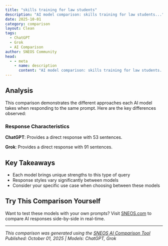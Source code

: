 ```yaml
---
title: "skills training for law students"
description: "AI model comparison: skills training for law students..."
date: 2025-10-01
category: comparison
layout: Clean
tags:
  - ChatGPT
  - Grok
  - AI Comparison
author: SNEOS Community
head:
  - - meta
    - name: description
      content: "AI model comparison: skills training for law students..."
---
```


<ChatComparison
  title="skills training for law students"
  prompt="skills training for law students"
  :responses='{"ChatGPT": "Certainly! Skills training for law students is essential to prepare them for successful legal careers. Here are some key areas of skills training commonly offered to law students, along with suggested activities and methods:\n\n### 1. **Legal Research and Writing**\n- **Objective:** Develop proficiency in finding and analyzing legal authorities and crafting clear, persuasive legal documents.\n- **Training Activities:**\n - Workshops on using legal databases (Westlaw, LexisNexis).\n - Exercises in writing memos, briefs, motions, and client letters.\n - Peer review and feedback sessions.\n - Citation and Bluebook format instruction.\n\n### 2. **Oral Advocacy and Trial Skills**\n- **Objective:** Enhance oral communication, argumentation, and courtroom presentation skills.\n- **Training Activities:**\n - Moot court competitions.\n - Mock trials and appellate arguments.\n - Public speaking workshops.\n - Training on courtroom etiquette and procedure.\n\n### 3. **Negotiation and Mediation**\n- **Objective:** Learn effective negotiation strategies and alternative dispute resolution techniques.\n- **Training Activities:**\n - Negotiation simulation exercises.\n - Mediation role-plays.\n - Lectures on conflict resolution theory and ethics.\n - Group discussions on negotiation tactics.\n\n### 4. **Client Counseling and Interviewing**\n- **Objective:** Build skills in interviewing clients, gathering facts, and counseling clients ethically and effectively.\n- **Training Activities:**\n - Simulated client interviews.\n - Role-plays with feedback on questioning techniques.\n - Workshops on client confidentiality and professional responsibility.\n - Observations of practicing attorneys or clinics.\n\n### 5. **Practicing Law and Professionalism**\n- **Objective:** Prepare students for the realities of legal practice, including ethics, time management, and professionalism.\n- **Training Activities:**\n - Seminars on legal ethics and malpractice.\n - Time management and organization workshops.\n - Panel discussions with practicing lawyers.\n - Internship and externship placements.\n\n### 6. **Critical Thinking and Analytical Skills**\n- **Objective:** Strengthen logical reasoning, issue spotting, and analytical capabilities.\n- **Training Activities:**\n - Case briefing exercises.\n - Legal problem-solving workshops.\n - Debates on controversial legal issues.\n - Writing assignments focused on analysis.\n\n### 7. **Technology and Legal Practice**\n- **Objective:** Familiarize students with legal technology tools and cyber law essentials.\n- **Training Activities:**\n - Training on e-discovery software.\n - Introduction to practice management software.\n - Cybersecurity and data privacy workshops.\n - Legal tech hackathons or projects.\n\n---\n\n### Sample Programs and Resources\n\n- **Clinical Programs:** Hands-on experience working with real clients under supervision.\n- **Law Review and Journals:** Opportunities to develop research and writing skills.\n- **Student Bar Associations and Clubs:** For leadership and networking skills.\n- **Externships and Internships:** Real-world practice in law firms, courts, or government offices.\n\n---\n\n### Tips for Maximizing Skills Training\n\n- **Practice Regularly:** Skills improve with repeated practice and feedback.\n- **Seek Mentorship:** Learn from experienced practitioners.\n- **Engage in Extracurriculars:** Moot court, law clinics, and journals enhance practical skills.\n- **Reflect on Feedback:** Use critiques to improve your technique.\n\n---\n\nIf you want, I can help you design a detailed training syllabus or recommend specific resources and books for each skill area!", "Grok": "Skills training for law students is essential to prepare them for the practical challenges of legal practice. Law school often focuses heavily on theoretical knowledge, but developing practical skills is equally important for success as a lawyer. Below is a comprehensive guide to skills training that law students can pursue, along with explanations of why these skills matter and how to acquire them.\n\n### 1. **Legal Research and Writing**\n - **Importance**: Legal research and writing are foundational skills for any lawyer. These skills are critical for drafting legal documents, preparing briefs, memos, contracts, and conducting thorough case law and statutory research.\n - **Training Methods**:\n - Take legal research and writing courses (often part of the first-year curriculum in law schools).\n - Use tools like Westlaw, LexisNexis, or Bloomberg Law for practical training in legal research.\n - Participate in moot court competitions or law review to practice writing and editing legal arguments.\n - Seek feedback from professors or mentors on your writing to improve clarity and precision.\n\n### 2. **Oral Advocacy and Public Speaking**\n - **Importance**: Lawyers must effectively present arguments in court, during client meetings, and in negotiations. Strong oral communication builds confidence and persuasiveness.\n - **Training Methods**:\n - Join moot court or mock trial teams to simulate courtroom arguments and cross-examinations.\n - Take electives on trial advocacy or appellate advocacy.\n - Practice public speaking through debate clubs or toastmasters to improve articulation and reduce anxiety.\n - Record and review your practice arguments to identify areas for improvement.\n\n### 3. **Negotiation and Dispute Resolution**\n - **Importance**: Many legal disputes are resolved outside the courtroom through negotiation, mediation, or arbitration. Lawyers need to advocate for their clients\u2019 interests while finding mutually beneficial solutions.\n - **Training Methods**:\n - Enroll in courses on negotiation, mediation, or alternative dispute resolution (ADR).\n - Participate in negotiation competitions or workshops offered by law schools or bar associations.\n - Observe real mediations or arbitrations if possible, or shadow experienced attorneys during negotiations.\n\n### 4. **Client Counseling and Interpersonal Skills**\n - **Importance**: Lawyers must build trust with clients, understand their needs, and communicate complex legal concepts in an accessible way. Empathy and active listening are key.\n - **Training Methods**:\n - Take courses or clinics focused on client counseling.\n - Participate in legal clinics where you work directly with clients under supervision (e.g., family law, immigration, or criminal defense clinics).\n - Practice active listening and empathy through role-playing exercises with peers or mentors.\n\n### 5. **Time Management and Organization**\n - **Importance**: Lawyers often juggle multiple cases, tight deadlines, and administrative tasks. Poor time management can lead to errors or missed opportunities.\n - **Training Methods**:\n - Use productivity tools like Trello, Asana, or legal-specific case management software to organize tasks.\n - Practice prioritizing tasks by simulating a workload with hypothetical cases or internships.\n - Develop habits like creating daily to-do lists and setting realistic deadlines during law school.\n\n### 6. **Critical Thinking and Problem-Solving**\n - **Importance**: Law is about analyzing complex issues, spotting legal arguments, and crafting creative solutions. Critical thinking helps in interpreting statutes, case law, and evidence.\n - **Training Methods**:\n - Engage in Socratic method discussions in class to sharpen analytical skills.\n - Work on case studies or hypothetical scenarios to practice issue-spotting.\n - Join study groups to debate legal issues and explore different perspectives.\n\n### 7. **Technology and Legal Tech Skills**\n - **Importance**: Modern legal practice relies on technology for research, case management, e-discovery, and virtual court proceedings. Familiarity with legal tech can give law students a competitive edge.\n - **Training Methods**:\n - Learn to use legal research platforms (e.g., Westlaw, LexisNexis) and e-discovery tools.\n - Take courses or webinars on legal technology, data privacy, and cybersecurity.\n - Explore tools for document automation, contract management (e.g., DocuSign), and virtual collaboration.\n\n### 8. **Networking and Professional Development**\n - **Importance**: Building a professional network can lead to mentorship, job opportunities, and referrals. Professionalism and reputation are critical in the legal field.\n - **Training Methods**:\n - Attend bar association events, career fairs, and alumni networking sessions.\n - Join student organizations or affinity groups to connect with peers and professionals.\n - Seek internships or clerkships to build relationships with practicing attorneys and judges.\n\n### 9. **Ethical Decision-Making and Professional Responsibility**\n - **Importance**: Lawyers are held to high ethical standards. Understanding professional responsibility helps avoid conflicts of interest, maintain client confidentiality, and uphold the integrity of the profession.\n - **Training Methods**:\n - Take courses on legal ethics or professional responsibility (often required for bar admission).\n - Study the Model Rules of Professional Conduct (in the U.S.) or equivalent guidelines in other jurisdictions.\n - Discuss real-world ethical dilemmas in study groups or seminars to understand gray areas.\n\n### 10. **Trial Skills and Litigation Practice**\n - **Importance**: For those interested in litigation, trial skills such as witness examination, opening/closing statements, and evidence presentation are critical.\n - **Training Methods**:\n - Participate in mock trial competitions to simulate courtroom scenarios.\n - Take trial advocacy courses or clinics focused on litigation.\n - Intern or clerk at law firms or public defender/prosecutor offices to observe real trials.\n\n### 11. **Cultural Competency and Diversity Awareness**\n - **Importance**: Lawyers often work with clients, colleagues, and communities from diverse backgrounds. Cultural competency ensures effective communication and representation.\n - **Training Methods**:\n - Attend diversity, equity, and inclusion (DEI) workshops or seminars.\n - Engage in pro bono work or clinics serving underserved populations.\n - Read materials or take courses on implicit bias and cross-cultural communication.\n\n### 12. **Internships, Clerkships, and Practical Experience**\n - **Importance**: Hands-on experience bridges the gap between theory and practice. It offers exposure to real-world legal work and helps students identify their areas of interest.\n - **Training Methods**:\n - Apply for summer internships at law firms, government agencies, or non-profits.\n - Seek judicial clerkships to gain insight into court processes and judicial decision-making.\n - Participate in externships or pro bono programs to work on actual cases under supervision.\n\n### Additional Tips for Law Students:\n- **Start Early**: Begin developing these skills in your first year of law school to build confidence over time.\n- **Seek Feedback**: Regularly ask for constructive criticism from professors, peers, and supervisors to improve.\n- **Customize Your Training**: Focus on skills that align with your career goals (e.g., litigation, corporate law, public interest).\n- **Stay Updated**: Keep abreast of changes in legal practice, such as new technologies or evolving ethical standards.\n\nBy actively pursuing these skills training opportunities, law students can better prepare for the demands of legal practice, stand out in a competitive job market, and provide high-quality service to their future clients."}' 
  published-date="22:54"
/>

## Analysis

This comparison demonstrates the different approaches each AI model takes when responding to the same prompt. Here are the key differences observed:

### Response Characteristics

**ChatGPT**: Provides a direct response with 53 sentences. 

**Grok**: Provides a direct response with 91 sentences. 

## Key Takeaways

- Each model brings unique strengths to this type of query
- Response styles vary significantly between models
- Consider your specific use case when choosing between these models

## Try This Comparison Yourself

Want to test these models with your own prompts? Visit [SNEOS.com](https://sneos.com) to compare AI responses side-by-side in real-time.

---

*This comparison was generated using the [SNEOS AI Comparison Tool](https://sneos.com)*
*Published: October 01, 2025 | Models: ChatGPT, Grok*
